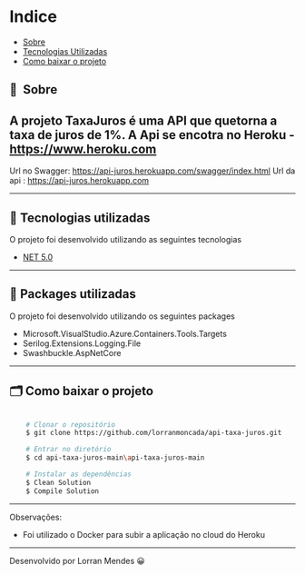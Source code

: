 # Indice

- [Sobre](#-sobre)
- [Tecnologias Utilizadas](#-tecnologias-utilizadas)
- [Como baixar o projeto](#-como-baixar-o-projeto)

## 🔖&nbsp; Sobre

A projeto **TaxaJuros** é uma API que quetorna a taxa de juros de 1%.
A Api se encotra no Heroku - https://www.heroku.com
---
Url no Swagger: https://api-juros.herokuapp.com/swagger/index.html
Url da api : https://api-juros.herokuapp.com

---

## 🚀 Tecnologias utilizadas

O projeto foi desenvolvido utilizando as seguintes tecnologias

- [NET 5.0](https://dotnet.microsoft.com/download/dotnet/5.0)

---

## 🚀 Packages utilizadas

O projeto foi desenvolvido utilizando os seguintes packages

-  Microsoft.VisualStudio.Azure.Containers.Tools.Targets
-  Serilog.Extensions.Logging.File
-  Swashbuckle.AspNetCore

---

## 🗂 Como baixar o projeto

```bash

    # Clonar o repositório
    $ git clone https://github.com/lorranmoncada/api-taxa-juros.git

    # Entrar no diretório
    $ cd api-taxa-juros-main\api-taxa-juros-main

    # Instalar as dependências
    $ Clean Solution
    $ Compile Solution

```
---

Observações: 
- Foi utilizado o Docker para subir a aplicação no cloud do Heroku

---

Desenvolvido por Lorran Mendes  😀 
